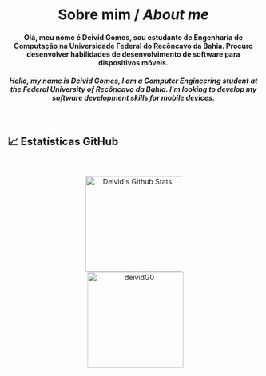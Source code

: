 <h1 align="center"> Sobre mim / <i>About me</i></h1>

<h4 align="center">Olá, meu nome é Deivid Gomes, sou estudante de Engenharia de Computação na Universidade Federal do Recôncavo da Bahia. Procuro desenvolver habilidades de desenvolvimento de software para dispositivos móveis.
</h4>

<h4 align="center"><i>Hello, my name is Deivid Gomes, I am a Computer Engineering student at the Federal University of Recôncavo da Bahia. I'm looking to develop my software development skills for mobile devices.</i></h4>
<br>

## 📈 Estatísticas GitHub

<br/>
  <p align="center">
    <a href="https://github.com/deividG0/deividG0/blob/main/README.md"><img alt="Deivid's Github Stats" src="https://github-readme-stats.vercel.app/api?username=deividG0&show_icons=true&count_private=true&theme=JavaScript" height="192px"/></a>
<br/>
  &nbsp;
	  <img src="https://github-readme-stats.vercel.app/api/top-langs?username=deividG0&show_icons=true&locale=en&layout=compact&theme=JavaScript" alt="deividG0" height="192px"/>
  <br/>
